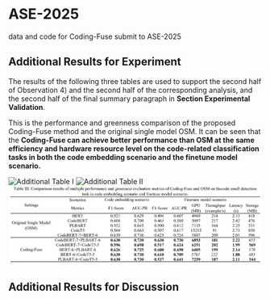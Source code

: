 # ASE-2025
data and code for Coding-Fuse submit to ASE-2025

## Additional Results for Experiment
The results of the following three tables are used to support the second half of Observation 4) and the second half of the corresponding analysis, and the second half of the final summary paragraph in <b/>Section Experimental Validation</b>.

This is the performance and greenness comparison of the proposed Coding-Fuse method and the original single model OSM. It can be seen that the <b/>Coding-Fuse can achieve better performance than OSM at the same efficiency and hardware resource level on the code-related classification tasks in both the code embedding scenario and the finetune model scenario.</b>

![Additional Table I](https://github.com/SEOpenLab/ASE-2025/blob/main/A-CCD.jpg)
![Additional Table II](https://github.com/SEOpenLab/ASE-2025/blob/main/A-TDD.jpg)
![Additional Table III](https://github.com/SEOpenLab/ASE-2025/blob/main/A-CSD.jpg)

## Additional Results for Discussion
